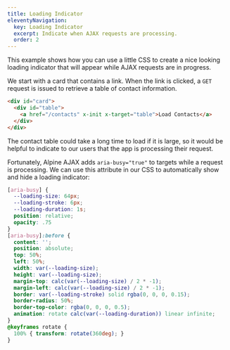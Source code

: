 ```yaml
---
title: Loading Indicator
eleventyNavigation:
  key: Loading Indicator
  excerpt: Indicate when AJAX requests are processing.
  order: 2
---
```


This example shows how you can use a little CSS to create a nice looking loading indicator that will appear while AJAX requests are in progress.

We start with a card that contains a link. When the link is clicked, a `GET` request is issued to retrieve a table of contact information.

```html
<div id="card">
  <div id="table">
    <a href="/contacts" x-init x-target="table">Load Contacts</a>
  </div>
</div>
```

The contact table could take a long time to load if it is large, so it would be helpful to indicate to our users that the app is processing their request.

Fortunately, Alpine AJAX adds `aria-busy="true"` to targets while a request is processing. We can use this attribute in our CSS to automatically show and hide a loading indicator:

```css
[aria-busy] {
  --loading-size: 64px;
  --loading-stroke: 6px;
  --loading-duration: 1s;
  position: relative;
  opacity: .75
}
[aria-busy]:before {
  content: '';
  position: absolute;
  top: 50%;
  left: 50%;
  width: var(--loading-size);
  height: var(--loading-size);
  margin-top: calc(var(--loading-size) / 2 * -1);
  margin-left: calc(var(--loading-size) / 2 * -1);
  border: var(--loading-stroke) solid rgba(0, 0, 0, 0.15);
  border-radius: 50%;
  border-top-color: rgba(0, 0, 0, 0.5);
  animation: rotate calc(var(--loading-duration)) linear infinite;
}
@keyframes rotate {
  100% { transform: rotate(360deg); }
}
```

<style>
  [aria-busy] {
    --loading-size: 64px;
    --loading-stroke: 6px;
    --loading-duration: 1s;
    position: relative;
    opacity: .75;
  }
  [aria-busy]:before {
    content: '';
    position: absolute;
    top: 50%;
    left: 50%;
    width: var(--loading-size);
    height: var(--loading-size);
    margin-top: calc(var(--loading-size) / 2 * -1);
    margin-left: calc(var(--loading-size) / 2 * -1);
    border: var(--loading-stroke) solid rgba(0, 0, 0, 0.15);
    border-radius: 50%;
    border-top-color: rgba(0, 0, 0, 0.5);
    animation: rotate calc(var(--loading-duration)) linear infinite;
  }
  @keyframes rotate {
    100% { transform: rotate(360deg); }
  }

  #table {
    margin-bottom: 0;
    min-height: 164px;
    text-align: center;
  }

</style>


<script type="module">
  window.route('GET', '/dashboard', () => dashboard())
  window.route('GET', '/contacts', () => new Promise(resolve => {
    setTimeout(() => resolve(contacts()), 2000)
  }))

  window.example('/dashboard')

  function dashboard() {
    return `<div id="card">
  <div id="table">
    <a href="/contacts" x-init x-target="table">Load Contacts</a>
  </div>
</div>`
  }

  function contacts(rows) {
    return `<table id="table">
  <thead>
    <tr>
      <th scope="col">Name</th>
      <th scope="col">Email</th>
      <th scope="col">Status</th>
    </tr>
  </thead>
  <tbody>
    <tr>
      <td>Finn</td>
      <td>fmertins@candykingdom.gov</td>
      <td>Active</td>
    </tr>
    <tr>
      <td>Jake</td>
      <td>jake@candykingdom.gov</td>
      <td>Inactive</td>
    </tr>
    <tr>
      <td>BMO</td>
      <td>bmo@mo.co</td>
      <td>Inactive</td>
    </tr>
    <tr>
      <td>Marceline</td>
      <td>marceline@vampirequeen.me</td>
      <td>Active</td>
    </tr>
  </tbody>
</table>`
  }
</script>
